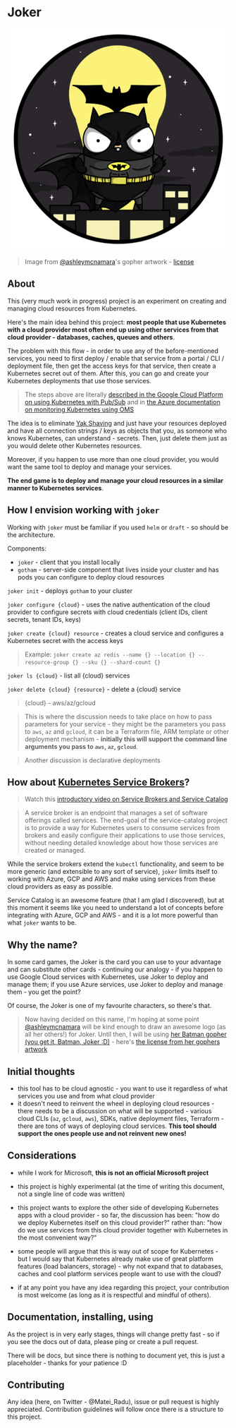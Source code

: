 Joker
=====
![](https://raw.githubusercontent.com/ashleymcnamara/gophers/master/BATMAN_GOPHER.png)

> Image from [@ashleymcnamara](https://github.com/ashleymcnamara/gophers)'s gopher artwork - [license](https://github.com/ashleymcnamara/gophers/blob/master/LICENSE)

About
-----

This (very much work in progress) project is an experiment on creating and managing cloud resources from Kubernetes.

Here's the main idea behind this project: **most people that use Kubernetes with a cloud provider most often end up using other services from that cloud provider - databases, caches, queues and others**.

The problem with this flow - in order to use any of the before-mentioned services, you need to first deploy / enable that service from a portal / CLI / deployment file, then get the access keys for that service, then create a Kubernetes secret out of them. After this, you can go and create your Kubernetes deployments that use those services.

> The steps above are literally [described in the Google Cloud Platform on using Kubernetes with Pub/Sub](https://cloud.google.com/container-engine/docs/tutorials/authenticating-to-cloud-platform) and in [the Azure documentation on monitoring Kubernetes using OMS](https://docs.microsoft.com/en-us/azure/container-service/kubernetes/container-service-kubernetes-oms)

The idea is to eliminate [Yak Shaving](https://www.hanselman.com/blog/YakShavingDefinedIllGetThatDoneAsSoonAsIShaveThisYak.aspx) and just have your resources deployed and have all connection strings / keys as objects that you, as someone who knows Kubernetes, can understand - secrets. Then, just delete them just as you would delete other Kubernetes resources.


Moreover, if you happen to use more than one cloud provider, you would want the same tool to deploy and manage your services.

**The end game is to deploy and manage your cloud resources in a similar manner to Kubernetes services**.


How I envision working with `joker`
----------------------------------

Working with `joker` must be familiar if you used `helm` or `draft` - so should be the architecture.

Components:

- `joker` - client that you install locally
- `gotham` - server-side component that lives inside your cluster and has pods you can configure to deploy cloud resources

`joker init` - deploys `gotham` to your cluster

`joker configure {cloud}` - uses the native authentication of the cloud provider to configure secrets with cloud credentials (client IDs, client secrets, tenant IDs, keys)

`joker create {cloud} resource` - creates a cloud service and configures a Kubernetes secret with the access keys

> Example: `joker create az redis --name {} --location {} --resource-group {} --sku {} --shard-count {}`

`joker ls {cloud}` - list all {cloud} services

`joker delete {cloud} {resource}` - delete a {cloud} service


> {cloud} - aws/az/gcloud

> This is where the discussion needs to take place on how to pass parameters for your service - they might be the parameters you pass to `aws`, `az` and `gcloud`, it can be a Terraform file, ARM template or other deployment mechanism - **initially this will support the command line arguments you pass to `aws`, `az`, `gcloud`**.

> Another discussion is declarative deployments


How about [Kubernetes Service Brokers](https://github.com/kubernetes-incubator/service-catalog)?
-------------------------------------

> Watch this [introductory video on Service Brokers and Service Catalog](https://www.youtube.com/watch?v=0aLqc-o256w&app=desktop)

> A service broker is an endpoint that manages a set of software offerings called services. The end-goal of the service-catalog project is to provide a way for Kubernetes users to consume services from brokers and easily configure their applications to use those services, without needing detailed knowledge about how those services are created or managed.


While the service brokers extend the `kubectl` functionality, and seem to be more generic (and extensible to any sort of service), `joker` limits itself to working with Azure, GCP and AWS and make using services from these cloud providers as easy as possible.

Service Catalog is an awesome feature (that I am glad I discovered), but at this moment it seems like you need to understand a lot of concepts before integrating with Azure, GCP and AWS - and it is a lot more powerful than what `joker` wants to be.

Why the name?
-------------

In some card games, the Joker is the card you can use to your advantage and can substitute other cards - continuing our analogy - if you happen to use Google Cloud services with Kubernetes, use Joker to deploy and manage them; if you use Azure services, use Joker to deploy and manage them - you get the point?

Of course, the Joker is one of my favourite characters, so there's that.

> Now having decided on this name, I'm hoping at some point [@ashleymcnamara](https://github.com/ashleymcnamara/gophers) will be kind enough to draw an awesome logo (as all her others!) for Joker. Until then, I will be using [her Batman gopher (you get it, Batman, Joker :D)](https://github.com/ashleymcnamara/gophers/blob/master/BATMAN_GOPHER.png) - here's [the license from her gophers artwork](https://github.com/ashleymcnamara/gophers/blob/master/LICENSE)

Initial thoughts
----------------

- this tool has to be cloud agnostic - you want to use it regardless of what services you use and from what cloud provider
- it doesn't need to reinvent the wheel in deploying cloud resources - there needs to be a discussion on what will be supported - various cloud CLIs (`az`, `gcloud`, `aws`), SDKs, native deployment files, Terraform - there are tons of ways of deploying cloud services. **This tool should support the ones people use and not reinvent new ones!**


Considerations
--------------

- while I work for Microsoft, **this is not an official Microsoft project**
- this project is highly experimental (at the time of writing this document, not a single line of code was written)
- this project wants to explore the other side of developing Kubernetes apps with a cloud provider - so far, the discussion has been: "how do we deploy Kubernetes itself on this cloud provider?" rather than: "how do we use services from this cloud provider together with Kubernetes in the most convenient way?"

- some people will argue that this is way out of scope for Kubernetes - but I would say that Kubernetes already make use of great platform features (load balancers, storage) - why not expand that to databases, caches and cool platform services people want to use with the cloud?

- if at any point you have any idea regarding this project, your contribution is most welcome (as long as it is respectful and mindful of others).

Documentation, installing, using
--------------------------------

As the project is in very early stages, things will change pretty fast - so if you see the docs out of data, please ping or create a pull request. 

There will be docs, but since there is nothing to document yet, this is just a placeholder - thanks for your patience :D

Contributing
------------

Any idea (here, on Twitter - @Matei_Radu), issue or pull request is highly appreciated. Contribution guidelines will follow once there is a structure to this project.
